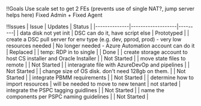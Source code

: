 !!Goals
Use scale set to get 2 FEs (prevents use of single NAT?, jump server helps here)
Fixed Admin + Fixed Agent

!!Issues
| Issue        | Updates           | Status  |
|--------------|-------------------|---------|
| data disk not yet init | DSC can do it, have script else | Prototyped |
| create a DSC pull server for env type (e.g. dev, pprod, prod) - very low resources needed | No longer needed - Azure Automation account can do it | Replaced |
| temp: RDP in to single | | Done |
| create storage account to host CS installer and Oracle Installer | | Not Started |
| move state files to remote | | Not Started |
| interagrate file with AzureDevOp and pipelines | | Not Started |
| change size of OS disk. don't need 128gb on them. | | Not Started |
| integrate PBMM requirements | | Not Started |
| determine how to import resources | will be needed to move to new tenant | not started
| integrate the PSPC tagging guidlines | | Not Started |
| name the components per PSPC naming guidelines | | Not Started |